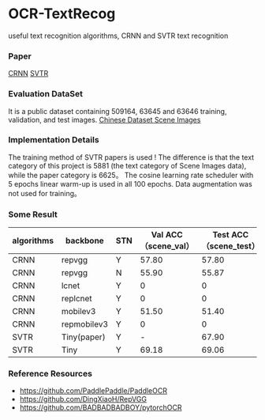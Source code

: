 # OCR-TextRecog
useful text recognition algorithms, CRNN and SVTR text recognition

### Paper

[CRNN](https://arxiv.org/abs/1507.05717)
[SVTR](https://arxiv.org/abs/2205.00159)

### Evaluation DataSet

It is a public dataset containing 509164, 63645 and 63646 training, validation, and test images.
[ Chinese Dataset Scene Images](https://github.com/fudanvi/benchmarking-chinese-text-recognition#download)

### Implementation Details

The training method of SVTR papers is used !
The difference is that the text category of this project is 5881 (the text category of Scene Images data), while the paper category is 6625。
The cosine learning rate scheduler with 5 epochs linear warm-up is used in all 100 epochs. Data augmentation was not used for training。

### Some Result


| algorithms | backbone | STN | Val ACC（scene_val） |Test ACC（scene_test）|
| ------- | --------- | ------ | ----- | ----- |
| CRNN  | repvgg   | Y   | 57.80|57.80|
| CRNN  | repvgg | N | 55.90 |55.87|
| CRNN  | lcnet     | Y   | 0|0|
| CRNN  | replcnet     | Y  | 0|0|
| CRNN  | mobilev3    | Y   | 51.50|51.40|
| CRNN  | repmobilev3 | Y   | 0|0|
| SVTR  | Tiny(paper)     | Y  | -|67.90|
| SVTR  | Tiny     | Y | 69.18|69.06|

### Reference Resources
- https://github.com/PaddlePaddle/PaddleOCR
- https://github.com/DingXiaoH/RepVGG
- https://github.com/BADBADBADBOY/pytorchOCR
